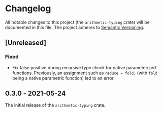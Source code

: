 # Changelog

All notable changes to this project (the `arithmetic-typing` crate) will be
documented in this file. The project adheres to [Semantic Versioning](http://semver.org/spec/v2.0.0.html).

## [Unreleased]

### Fixed

- Fix false positive during recursive type check for native parameterized functions.
  Previously, an assignment such as `reduce = fold;` (with `fold` being
  a native parametric function) led to an error.

## 0.3.0 - 2021-05-24

The initial release of the `arithmetic-typing` crate.
